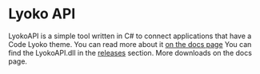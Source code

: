 
# Lyoko API
LyokoAPI is a simple tool written in C# to connect applications that have a Code Lyoko theme.
You can read more about it [on the docs page](https://lyokoapidoc.readthedocs.io/en/latest/)
You can find the LyokoAPI.dll in the [releases](https://github.com/GoodOldJack12/LyokoAPI/releases) section.
More downloads on the docs page.
